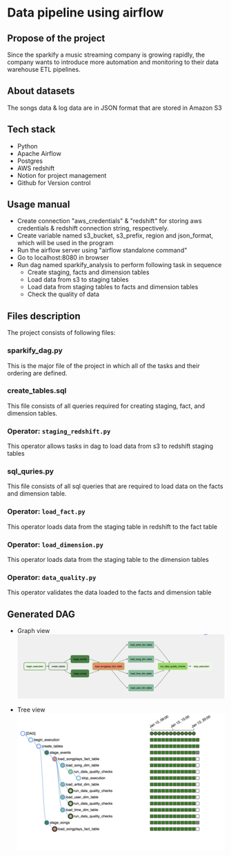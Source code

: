 # Data pipeline using airflow

## Propose of the project

Since the sparkify a music streaming company is growing rapidly, the company wants to introduce more automation and monitoring to their data warehouse ETL pipelines.

## About datasets

The songs data & log data are in JSON format that are stored in Amazon S3

## Tech stack

- Python
- Apache Airflow
- Postgres
- AWS redshift
- Notion for project management
- Github for Version control

## Usage manual

- Create connection "aws_credentials" & "redshift" for storing aws credentials & redshift connection string, respectively.
- Create variable named s3_bucket, s3_prefix, region and json_format, which will be used in the program
- Run the airflow server using "airflow standalone command"
- Go to localhost:8080 in browser
- Run dag named sparkify_analysis to perform following task in sequence 
  - Create staging, facts and dimension tables
  - Load data from s3 to staging tables
  - Load data from staging tables to facts and dimension tables
  - Check the quality of data

## Files description

The project consists of following files:

### sparkify_dag.py

This is the major file of the project in which all of the tasks and their ordering are defined.

### create_tables.sql

This file consists of all queries required for creating staging, fact, and dimension tables.

### Operator: `staging_redshift.py`

This operator allows tasks in dag to load data from s3 to redshift staging tables

### sql_quries.py

This file consists of all sql queries that are required to load data on the facts and dimension table.

### Operator: `load_fact.py`

This operator loads data from the staging table in redshift to the fact table

### Operator: `load_dimension.py`

This operator loads data from the staging table to the dimension tables

### Operator: `data_quality.py`

This operator validates the data loaded to the facts and dimension table

## Generated DAG

- Graph view
    <img src="./images/graph_view.png" width="500">

- Tree view
    <img src="./images/tree_view.png" width="500">